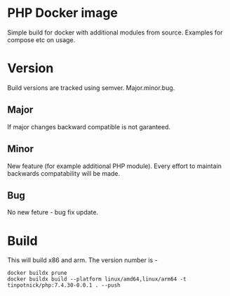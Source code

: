 
# PHP Docker image

Simple build for docker with additional modules from source. Examples for compose etc on usage.

# Version

Build versions are tracked using semver. Major.minor.bug.

## Major

If major changes backward compatible is not garanteed.

## Minor

New feature (for example additional PHP module). Every effort to maintain backwards compatability will be made.

## Bug

No new feture - bug fix update.

# Build

This will build x86 and arm. The version number is <phpversion>-<thisbuildversion>

```
docker buildx prune
docker buildx build --platform linux/amd64,linux/arm64 -t tinpotnick/php:7.4.30-0.0.1 . --push
```
